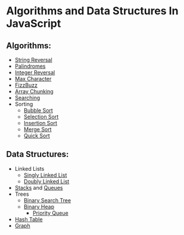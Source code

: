 # Algorithms and Data Structures In JavaScript

## Algorithms:

- [String Reversal](/algorithms/string-reversal/string-reversal.md)
- [Palindromes](/algorithms/palindromes/palindromes.md)
- [Integer Reversal](/algorithms/integer-reversal/integer-reversal.md)
- [Max Character](algorithms/max-char/max-char.md)
- [FizzBuzz](algorithms/fizzbuzz/fizzbuzz.md)
- [Array Chunking](/algorithms/array-chunking/array-chunking)
- [Searching](/algorithms/searching/searching.md)
- Sorting
  - [Bubble Sort](/algorithms/bubble-sort/bubble-sort.md)
  - [Selection Sort](/algorithms/selection-sort/selection-sort.md)
  - [Insertion Sort](/algorithms/insertion-sort/insertion-sort.md)
  - [Merge Sort](/algorithms/merge-sort/merge-sort.md)
  - [Quick Sort](/algorithms/quick-sort/quick-sort.md)

## Data Structures:

- Linked Lists
  - [Singly Linked List](/data-structures/sll/sll.md)
  - [Doubly Linked List](/data-structures/dll/dll.md)
- [Stacks](/data-structures/stack/stack.md) and [Queues](/data-structures/queue/queue.md)
- Trees
  - [Binary Search Tree](/data-structures/bst/bst.md)
  - [Binary Heap](/data-structures/binary-heap/binary-heap.md)
    - [Priority Queue](/data-structures/binary-heap/priority-queue.md)
- [Hash Table](/data-structures/hash-table/hash-table.md)
- [Graph](/data-structures/graph/graph.md)

